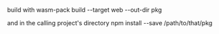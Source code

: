 build with
wasm-pack build --target web --out-dir pkg

and in the calling project's directory
npm install --save /path/to/that/pkg